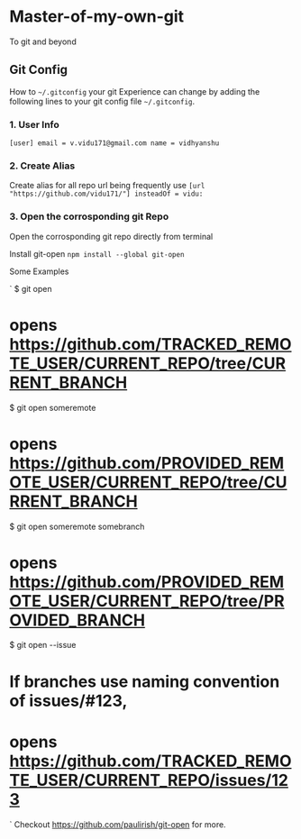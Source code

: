 # Master-of-my-own-git
To git and beyond


## Git Config
How to `~/.gitconfig` 
your git Experience can change by adding the following lines to your git config file `~/.gitconfig`.

### 1. User Info

`
[user]
	email = v.vidu171@gmail.com
	name = vidhyanshu
`

### 2. Create Alias

Create alias for all repo url being frequently use
`
[url "https://github.com/vidu171/"]
    insteadOf = vidu:
`


### 3. Open the corrosponding git Repo

Open the corrosponding git repo directly from terminal

Install git-open 
`
npm install --global git-open
`

Some Examples

`
$ git open
# opens https://github.com/TRACKED_REMOTE_USER/CURRENT_REPO/tree/CURRENT_BRANCH

$ git open someremote
# opens https://github.com/PROVIDED_REMOTE_USER/CURRENT_REPO/tree/CURRENT_BRANCH

$ git open someremote somebranch
# opens https://github.com/PROVIDED_REMOTE_USER/CURRENT_REPO/tree/PROVIDED_BRANCH

$ git open --issue
# If branches use naming convention of issues/#123,
# opens https://github.com/TRACKED_REMOTE_USER/CURRENT_REPO/issues/123

`
Checkout https://github.com/paulirish/git-open for more. 

